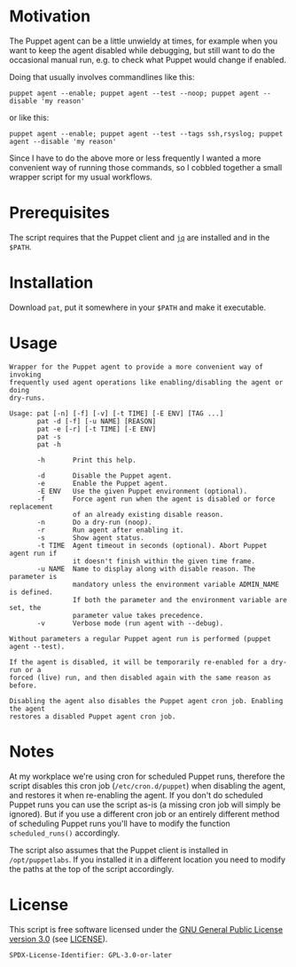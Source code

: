 Motivation
==========

The Puppet agent can be a little unwieldy at times, for example when you want to
keep the agent disabled while debugging, but still want to do the occasional
manual run, e.g. to check what Puppet would change if enabled.

Doing that usually involves commandlines like this:

    puppet agent --enable; puppet agent --test --noop; puppet agent --disable 'my reason'

or like this:

    puppet agent --enable; puppet agent --test --tags ssh,rsyslog; puppet agent --disable 'my reason'

Since I have to do the above more or less frequently I wanted a more convenient
way of running those commands, so I cobbled together a small wrapper script for
my usual workflows.

Prerequisites
=============

The script requires that the Puppet client and [`jq`][1] are installed and in
the `$PATH`.

Installation
============

Download `pat`, put it somewhere in your `$PATH` and make it executable.

Usage
=====

    Wrapper for the Puppet agent to provide a more convenient way of invoking
    frequently used agent operations like enabling/disabling the agent or doing
    dry-runs.

    Usage: pat [-n] [-f] [-v] [-t TIME] [-E ENV] [TAG ...]
           pat -d [-f] [-u NAME] [REASON]
           pat -e [-r] [-t TIME] [-E ENV]
           pat -s
           pat -h

           -h       Print this help.

           -d       Disable the Puppet agent.
           -e       Enable the Puppet agent.
           -E ENV   Use the given Puppet environment (optional).
           -f       Force agent run when the agent is disabled or force replacement
                    of an already existing disable reason.
           -n       Do a dry-run (noop).
           -r       Run agent after enabling it.
           -s       Show agent status.
           -t TIME  Agent timeout in seconds (optional). Abort Puppet agent run if
                    it doesn't finish within the given time frame.
           -u NAME  Name to display along with disable reason. The parameter is
                    mandatory unless the environment variable ADMIN_NAME is defined.
                    If both the parameter and the environment variable are set, the
                    parameter value takes precedence.
           -v       Verbose mode (run agent with --debug).

    Without parameters a regular Puppet agent run is performed (puppet agent --test).

    If the agent is disabled, it will be temporarily re-enabled for a dry-run or a
    forced (live) run, and then disabled again with the same reason as before.

    Disabling the agent also disables the Puppet agent cron job. Enabling the agent
    restores a disabled Puppet agent cron job.

Notes
=====

At my workplace we're using cron for scheduled Puppet runs, therefore the script
disables this cron job (`/etc/cron.d/puppet`) when disabling the agent, and
restores it when re-enabling the agent. If you don't do scheduled Puppet runs
you can use the script as-is (a missing cron job will simply be ignored). But if
you use a different cron job or an entirely different method of scheduling
Puppet runs you'll have to modify the function `scheduled_runs()` accordingly.

The script also assumes that the Puppet client is installed in
`/opt/puppetlabs`. If you installed it in a different location you need to
modify the paths at the top of the script accordingly.

License
=======

This script is free software licensed under the [GNU General Public License
version 3.0][2] (see [LICENSE][3]).

`SPDX-License-Identifier: GPL-3.0-or-later`

[1]: https://stedolan.github.io/jq/
[2]: https://www.gnu.org/licenses/gpl-3.0.en.html
[3]: /LICENSE
